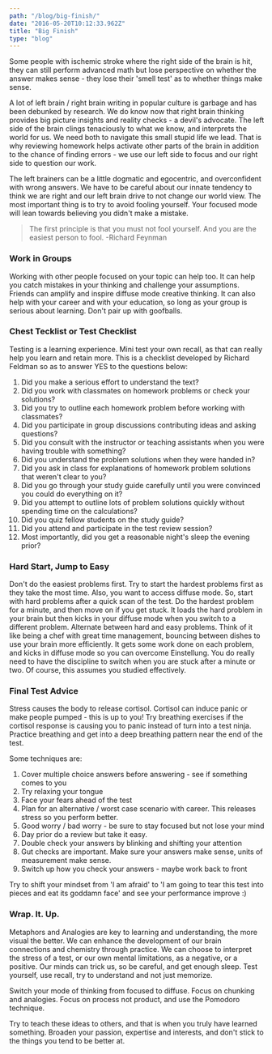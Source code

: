 ```yaml
---
path: "/blog/big-finish/"
date: "2016-05-20T10:12:33.962Z"
title: "Big Finish"
type: "blog"
---
```


Some people with ischemic stroke where the right side of the brain is hit, they can still perform advanced math but lose perspective on whether the answer makes sense - they lose their 'smell test' as to whether things make sense.

A lot of left brain / right brain writing in popular culture is garbage and has been debunked by research. We do know now that right brain thinking provides big picture insights and reality checks - a devil's advocate. The left side of the brain clings tenaciously to what we know, and interprets the world for us. We need both to navigate this small stupid life we lead. That is why reviewing homework helps activate other parts of the brain in addition to the chance of finding errors - we use our left side to focus and our right side to question our work.

The left brainers can be a little dogmatic and egocentric, and overconfident with wrong answers. We have to be careful about our innate tendency to think we are right and our left brain drive to not change our world view. The most important thing is to try to avoid fooling yourself. Your focused mode will lean towards believing you didn't make a mistake.

> The first principle is that you must not fool yourself. And you are the easiest person to fool. -Richard Feynman

### Work in Groups
Working with other people focused on your topic can help too. It can help you catch mistakes in your thinking and challenge your assumptions. Friends can amplify and inspire diffuse mode creative thinking. It can also help with your career and with your education, so long as your group is serious about learning. Don't pair up with goofballs.

### Chest Tecklist or Test Checklist
Testing is a learning experience. Mini test your own recall, as that can really help you learn and retain more. This is a checklist developed by Richard Feldman so as to answer YES to the questions below:

1. Did you make a serious effort to understand the text?
2. Did you work with classmates on homework problems or check your solutions?
3. Did you try to outline each homework problem before working with classmates?
4. Did you participate in group discussions contributing ideas and asking questions?
5. Did you consult with the instructor or teaching assistants when you were having trouble with something?
6. Did you understand the problem solutions when they were handed in?
7. Did you ask in class for explanations of homework problem solutions that weren't clear to you?
8. Did you go through your study guide carefully until you were convinced you could do everything on it?
9. Did you attempt to outline lots of problem solutions quickly without spending time on the calculations?
10. Did you quiz fellow students on the study guide?
11. Did you attend and participate in the test review session?
12. Most importantly, did you get a reasonable night's sleep the evening prior?

### Hard Start, Jump to Easy
Don't do the easiest problems first. Try to start the hardest problems first as they take the most time. Also, you want to access diffuse mode. So, start with hard problems after a quick scan of the test. Do the hardest problem for a minute, and then move on if you get stuck. It loads the hard problem in your brain but then kicks in your diffuse mode when you switch to a different problem. Alternate between hard and easy problems. Think of it like being a chef with great time management, bouncing between dishes to use your brain more efficiently. It gets some work done on each problem, and kicks in diffuse mode so you can overcome Einstellung. You do really need to have the discipline to switch when you are stuck after a minute or two. Of course, this assumes you studied effectively.

### Final Test Advice
Stress causes the body to release cortisol. Cortisol can induce panic or make people pumped - this is up to you! Try breathing exercises if the cortisol response is causing you to panic instead of turn into a test ninja. Practice breathing and get into a deep breathing pattern near the end of the test.

Some techniques are:

1. Cover multiple choice answers before answering - see if something comes to you
2. Try relaxing your tongue
3. Face your fears ahead of the test
4. Plan for an alternative / worst case scenario with career. This releases stress so you perform better.
5. Good worry / bad worry - be sure to stay focused but not lose your mind
6. Day prior do a review but take it easy.
7. Double check your answers by blinking and shifting your attention
8. Gut checks are important. Make sure your answers make sense, units of measurement make sense.
9. Switch up how you check your answers - maybe work back to front

Try to shift your mindset from 'I am afraid' to 'I am going to tear this test into pieces and eat its goddamn face' and see your performance improve :)

### Wrap. It. Up.
Metaphors and Analogies are key to learning and understanding, the more visual the better. We can enhance the development of our brain connections and chemistry through practice. We can choose to interpret the stress of a test, or our own mental limitations, as a negative, or a positive. Our minds can trick us, so be careful, and get enough sleep. Test yourself, use recall, try to understand and not just memorize.

Switch your mode of thinking from focused to diffuse. Focus on chunking and analogies. Focus on process not product, and use the Pomodoro technique.

Try to teach these ideas to others, and that is when you truly have learned something. Broaden your passion, expertise and interests, and don't stick to the things you tend to be better at.
